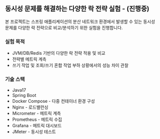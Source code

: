 ## 동시성 문제를 해결하는 다양한 락 전략 실험 - (진행중)

본 프로젝트는 스프링 애플리케이션의 분산 네트워크 환경에서 발생할 수 있는 동시성 문제를 다양한 락 전략으로 비교/분석하기 위한 실험을 진행합니다.

### 실험 목적
- JVM/DB/Redis 기반의 다양한 락 전략 적용 및 비교
- 전략별 메트릭 계측
- 쓰기 작업 및 조회/쓰기 혼합 작업 부하 상황에서의 성능 차이 관찰

### 기술 스택
- Java17
- Spring Boot
- Docker Compose - 다중 컨테이너 환경 구성
- Nginx - 로드밸런싱
- Micrometer - 메트릭 계측
- Prometheus - 메트릭 수집
- Grafana - 메트릭 대시보드
- JMeter - 동시성 테스트
